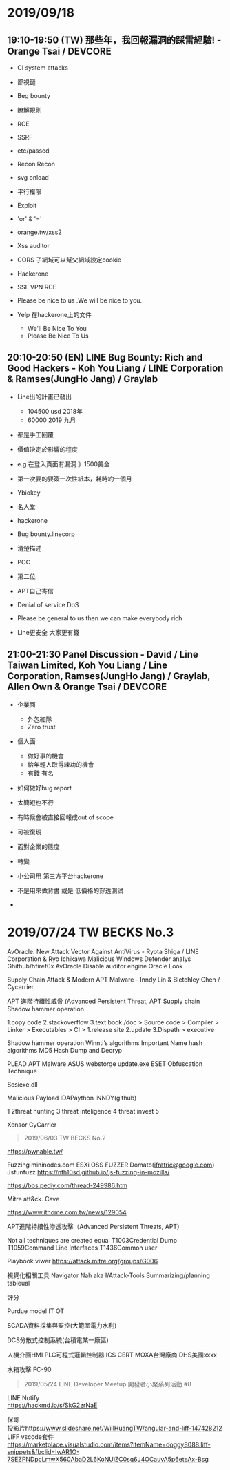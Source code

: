 # 2019/09/18
## 19:10-19:50 (TW) 那些年，我回報漏洞的踩雷經驗! - Orange Tsai / DEVCORE
- CI system attacks
- 鄙視鏈
- Beg bounty 

- 瞭解規則

- RCE

- SSRF
- etc/passed


- Recon Recon

- svg onload
- 平行權限
- Exploit
- 'or' & '='

- orange.tw/xss2
- Xss auditor
- CORS 子網域可以幫父網域設定cookie 

- Hackerone



- SSL VPN RCE

- Please be nice to us .We will be nice to you.
- Yelp 在hackerone上的文件
    - We'll Be Nice To You
    - Please Be Nice To Us


## 20:10-20:50 (EN) LINE Bug Bounty: Rich and Good Hackers - Koh You Liang / LINE Corporation & Ramses(JungHo Jang) / Graylab
- Line出的計畫已發出
    - 104500 usd 2018年
    - 60000 2019 九月
- 都是手工回覆
- 價值決定於影響的程度
- e.g.在登入頁面有漏洞 》1500美金

- 第一次要的要簽一次性紙本，耗時約一個月
- Ybiokey
- 名人堂
- hackerone

- Bug bounty.linecorp

- 清楚描述
- POC


- 第二位

- APT自己寄信
- Denial of service DoS


- Please be general to us then we can make everybody rich

- Line更安全 大家更有錢

## 21:00-21:30 Panel Discussion - David / Line Taiwan Limited, Koh You Liang / Line Corporation, Ramses(JungHo Jang) / Graylab, Allen Own & Orange Tsai / DEVCORE

- 企業面
  -  外包紅隊
  - Zero trust
- 個人面
  - 做好事的機會
  - 給年輕人取得練功的機會
  - 有錢 有名

- 如何做好bug report
 - 太簡短也不行
 - 有時候會被直接回報成out of scope 
 - 可被復現

- 面對企業的態度
 - 轉變
 - 小公司用 第三方平台hackerone
 - 不是用來做背書 或是 低價格的穿透測試
 - 
# 2019/07/24 TW BECKS No.3
AvOracle: New Attack Vector Against AntiVirus - Ryota Shiga / LINE Corporation & Ryo Ichikawa
Malicious
Windows Defender analys
Ghithub/hfiref0x
AvOracle
Disable auditor engine
Oracle
Look

Supply Chain Attack & Modern APT Malware - Inndy Lin & Bletchley Chen / Cycarrier

APT 進階持續性威脅 (Advanced Persistent Threat, APT
Supply chain
Shadow hammer operation

1.copy code 2.stackoverflow 3.text book /doc > Source code > Compiler > Linker > Executables > CI > 1.release site 2.update 3.Dispath > executive 


Shadow hammer operation
Winnti’s algorithms 
Important Name hash algorithms 
MD5 Hash Dump and Decryp

PLEAD APT Malware
ASUS webstorge update.exe
ESET 
Obfuscation Technique

Scsiexe.dll

Malicious Payload
IDAPaython
INNDY(github)

1
2threat hunting
3 threat inteligence
4 threat invest
5

Xensor
CyCarrier



>2019/06/03 TW BECKS No.2  
  
https://pwnable.tw/

Fuzzing
mininodes.com
ESXi
OSS FUZZER
Domato(ifratric@google.com)
Jsfunfuzz
https://nth10sd.github.io/js-fuzzing-in-mozilla/

https://bbs.pediy.com/thread-249986.htm






Mitre att&ck. 
Cave

https://www.ithome.com.tw/news/129054

APT進階持續性滲透攻擊（Advanced Persistent Threats, APT）

Not all techniques are created equal
T1003Credential Dump
T1059Command Line Interfaces 
T1436Common user

Playbook viwer
https://attack.mitre.org/groups/G006

視覺化相關工具
Navigator
Nah aka I/Attack-Tools 
Summarizing/planning tableual

評分



Purdue model
IT
OT

SCADA資料採集與監控(大範圍電力水利)

DCS分散式控制系統(台積電某一廠區)

人機介面HMI
PLC可程式邏輯控制器
ICS CERT
MOXA台灣廠商
DHS美國xxxx


水箱攻擊
FC-90

>2019/05/24 LINE Developer Meetup 開發者小聚系列活動 #8
    
LINE Notify  
https://hackmd.io/s/SkG2zrNaE  
  
保哥  
投影片https://www.slideshare.net/WillHuangTW/angular-and-liff-147428212    
LIFF vscode套件  
https://marketplace.visualstudio.com/items?itemName=doggy8088.liff-snippets&fbclid=IwAR1O-7SEZPNDpcLmwX560AbaD2L6KoNUiZC0sq6J4OCauvA5p6eteAx-Bsg  